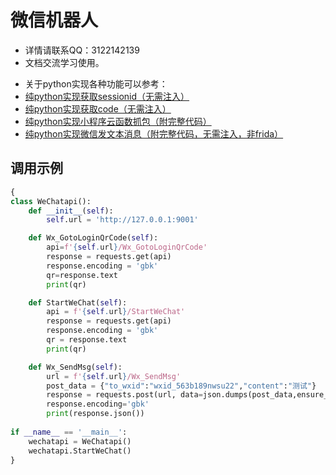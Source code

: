 # 微信机器人

+ 详情请联系QQ：3122142139
+ 文档交流学习使用。

* 关于python实现各种功能可以参考：
* [纯python实现获取sessionid（无需注入）](https://blog.csdn.net/gefeixun/article/details/136895388?spm=1001.2014.3001.5502)
* [纯python实现获取code（无需注入）](https://blog.csdn.net/gefeixun/article/details/136972594?spm=1001.2014.3001.5502)
* [纯python实现小程序云函数抓包（附完整代码）](https://blog.csdn.net/gefeixun/article/details/137029885?spm=1001.2014.3001.5502)
* [纯python实现微信发文本消息（附完整代码，无需注入，非frida）](https://blog.csdn.net/gefeixun/article/details/137039169?spm=1001.2014.3001.5502)


## 调用示例
```python
{
class WeChatapi():
    def __init__(self):
        self.url = 'http://127.0.0.1:9001'

    def Wx_GotoLoginQrCode(self):
        api=f'{self.url}/Wx_GotoLoginQrCode'
        response = requests.get(api)
        response.encoding = 'gbk'
        qr=response.text
        print(qr)

    def StartWeChat(self):
        api = f'{self.url}/StartWeChat'
        response = requests.get(api)
        response.encoding = 'gbk'
        qr = response.text
        print(qr)

    def Wx_SendMsg(self):
        url = f'{self.url}/Wx_SendMsg'
        post_data = {"to_wxid":"wxid_563b189nwsu22","content":"测试"}
        response = requests.post(url, data=json.dumps(post_data,ensure_ascii=False).encode('GBK'))
        response.encoding='gbk'
        print(response.json())
        
if __name__ == '__main__':
    wechatapi = WeChatapi()
    wechatapi.StartWeChat()
}
